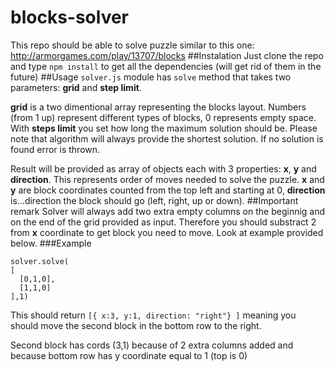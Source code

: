 # blocks-solver
This repo should be able to solve puzzle similar to this one: http://armorgames.com/play/13707/blocks
##Instalation
Just clone the repo and type `npm install` to get all the dependencies (will get rid of them in the future)
##Usage
`solver.js` module has `solve` method that takes two parameters: **grid** and **step limit**. 

**grid** is a two dimentional array representing the blocks layout. Numbers (from 1 up) represent different types of blocks, 0 represents empty space.
With **steps limit** you set how long the maximum solution should be. Please note that algorithm will always provide the shortest solution.
If no solution is found error is thrown.

Result will be provided as array of objects each with 3 properties: **x**, **y** and **direction**. This represents order of moves needed to solve the puzzle. 
**x** and **y** are block coordinates counted from the top left and starting at 0, **direction** is...direction the block should go (left, right, up or down). 
##Important remark
Solver will always add two extra empty columns on the beginnig and on the end of the grid provided as input. Therefore you should substract 2 from **x** coordinate to get block you need to move. Look at example provided below.
###Example

``` 
solver.solve(
[
  [0,1,0],
  [1,1,0]
],1) 
```
This should return `[{ x:3, y:1, direction: "right"} ]` meaning you should move the second block in the bottom row to the right. 

Second block has cords (3,1) because of 2 extra columns added and because bottom row has y coordinate equal to 1 (top is 0)
 
